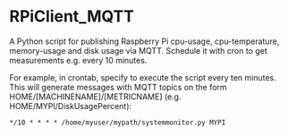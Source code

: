 # RPiClient_MQTT
A Python script for publishing Raspberry Pi cpu-usage, cpu-temperature, memory-usage and disk usage via MQTT. Schedule it with cron to get measurements e.g. every 10 minutes.

For example, in crontab, specify to execute the script every ten minutes. This will generate messages with MQTT topics on the form HOME/[MACHINENAME]/[METRICNAME] (e.g. HOME/MYPI/DiskUsagePercent):
```
*/10 * * * * /home/myuser/mypath/systemmonitor.py MYPI
```
